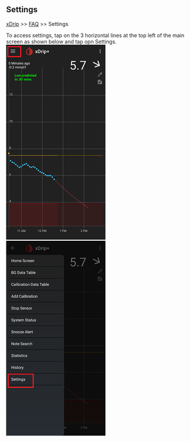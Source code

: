 ## Settings
[xDrip](../README.md) >> [FAQ](./FAQ_page.md) >> Settings  
  
To access settings, tap on the 3 horizontal lines at the top left of the main screen as shown below and tap opn Settings.  
![](./images/MainMenu.png)  
![](./images/Settings.png)  
  
